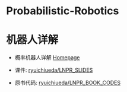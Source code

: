# Probabilistic-Robotics


# 机器人详解

- 概率机器人详解 [Homepage](https://b.ueda.tech/?page=lnpr)

- 课件: [ryuichiueda/LNPR_SLIDES](https://github.com/ryuichiueda/LNPR_SLIDES)

- 原书代码:  [ryuichiueda/LNPR_BOOK_CODES](https://github.com/ryuichiueda/LNPR_BOOK_CODES)
